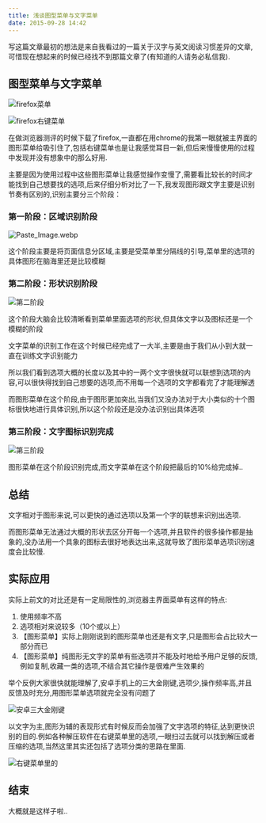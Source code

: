 ```yaml
---
title: 浅谈图型菜单与文字菜单
date: 2015-09-28 14:42
---
```


写这篇文章最初的想法是来自我看过的一篇关于汉字与英文阅读习惯差异的文章,可惜现在想起来的时候已经找不到那篇文章了(有知道的人请务必私信我).

## 图型菜单与文字菜单

![firefox菜单](/images/006tNbRwgw1f68m8r8qgtj308d0as74x.webp)

<!--more-->

![firefox右键菜单](/images/006tNbRwgw1f68m8r8qgtj308d0as74x.webp)

在做浏览器测评的时候下载了firefox,一直都在用chrome的我第一眼就被主界面的图形菜单给吸引住了,包括右键菜单也是让我感觉耳目一新,但后来慢慢使用的过程中发现并没有想象中的那么好用.

主要是因为使用过程中这些图形菜单让我感觉操作变慢了,需要看比较长的时间才能找到自己想要找的选项,后来仔细分析对比了一下,我发现图形跟文字主要是识别节奏有区别的,识别主要分三个阶段：

### 第一阶段：区域识别阶段

![Paste_Image.webp](/images/006tNbRwgw1f68m8thcn8j30jc0evmyy.webp)

这个阶段主要是将页面信息分区域,主要是受菜单里分隔线的引导,菜单里的选项的具体图形在脑海里还是比较模糊

### 第二阶段：形状识别阶段

![第二阶段](/images/006tNbRwgw1f68m8waj9bj30kj0e7wh4.webp)

这个阶段大脑会比较清晰看到菜单里面选项的形状,但具体文字以及图标还是一个模糊的阶段

文字菜单的识别工作在这个时候已经完成了一大半,主要是由于我们从小到大就一直在训练文字识别能力

所以我们看到选项大概的长度以及其中的一两个文字很快就可以联想到选项的内容,可以很快得找到自己想要的选项,而不用每一个选项的文字都看完了才能理解透

而图形菜单在这个阶段,由于图形更加突出,当我们又没办法对于大小类似的十个图标很快地进行具体识别,所以这个阶段还是没办法识别出具体选项

### 第三阶段：文字图标识别完成

![第三阶段](/images/006tNbRwgw1f68m90aikhj30n70fuq6b.webp)

图形菜单在这个阶段识别完成,而文字菜单在这个阶段把最后的10%给完成掉..

## 总结

文字相对于图形来说,可以更快的通过选项以及第一个字的联想来识别出选项.

而图形菜单无法通过大概的形状去区分开每一个选项,并且软件的很多操作都是抽象的,没办法用一个具象的图标去很好地表达出来,这就导致了图形菜单选项识别速度会比较慢.

## 实际应用

实际上前文的对比还是有一定局限性的,浏览器主界面菜单有这样的特点:
1. 使用频率不高
2. 选项相对来说较多（10个或以上）
3. 【图形菜单】实际上刚刚说到的图形菜单也还是有文字,只是图形会占比较大一部分而已
4. 【图形菜单】纯图形无文字的菜单有些选项并不能及时地给予用户足够的反馈,例如复制,收藏一类的选项,不结合其它操作是很难产生效果的

举个反例大家很快就能理解了,安卓手机上的三大金刚键,选项少,操作频率高,并且反馈及时充分,用图形菜单选项就完全没有问题了

![安卓三大金刚键](/images/006tNbRwgw1f68m93eranj30dw0afdgt.webp)

以文字为主,图形为辅的表现形式有时候反而会加强了文字选项的特征,达到更快识别的目的.例如各种解压软件在右键菜单里的选项,一眼扫过去就可以找到解压或者压缩的选项,当然这里其实还包括了选项分类的思路在里面.

![右键菜单里的](/images/006tNbRwgw1f68m94ysa2j308l0cswew.webp)

## 结束

大概就是这样子啦..

